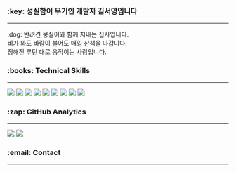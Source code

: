
<br>
<br>
<h3> :key: 성실함이 무기인 개발자 김서영입니다  </h3>
<hr>
<p> :dog: 반려견 뭉실이와 함께 지내는 집사입니다.
  <br> 비가 와도 바람이 불어도 매일 산책을 나갑니다.
  <br> 정해진 루틴 대로 움직이는 사람입니다.
</p>
<h3>:books: Technical Skills</h3>
<hr>
<div>
<img src="https://img.shields.io/badge/java-007396?style=for-the-badge&logo=java&logoColor=white">
<img src="https://img.shields.io/badge/spring-6DB33F?style=for-the-badge&logo=spring&logoColor=white">  
<img src="https://img.shields.io/badge/html5-E34F26?style=for-the-badge&logo=html5&logoColor=white">  
<img src="https://img.shields.io/badge/javascript-F7DF1E?style=for-the-badge&logo=javascript&logoColor=black">
<img src="https://img.shields.io/badge/jquery-0769AD?style=for-the-badge&logo=jquery&logoColor=white">
<img src="https://img.shields.io/badge/oracle-F80000?style=for-the-badge&logo=oracle&logoColor=white"> 
<img src="https://img.shields.io/badge/mysql-4479A1?style=for-the-badge&logo=mysql&logoColor=white">
<img src="https://img.shields.io/badge/github-181717?style=for-the-badge&logo=github&logoColor=white">
<img src="https://img.shields.io/badge/apache tomcat-F8DC75?style=for-the-badge&logo=apachetomcat&logoColor=white">
</div>

<h3>:zap: GitHub Analytics </h3>
<hr>
<div>
<img src="https://github-readme-stats.vercel.app/api/top-langs/?username=00pow&layout=compact">
<img src="https://github-readme-stats.vercel.app/api?username=00pow&hide=stars&count_private=true&hide_rank=true&show_icons=true">

</div>

<h3> :email: Contact </h3>
<hr>

